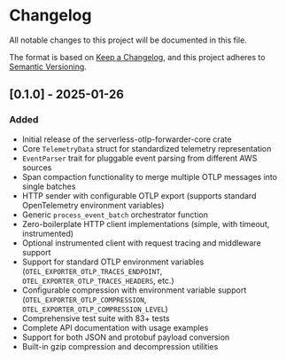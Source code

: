 # Changelog

All notable changes to this project will be documented in this file.

The format is based on [Keep a Changelog](https://keepachangelog.com/en/1.0.0/),
and this project adheres to [Semantic Versioning](https://semver.org/spec/v2.0.0.html).

## [0.1.0] - 2025-01-26

### Added
- Initial release of the serverless-otlp-forwarder-core crate
- Core `TelemetryData` struct for standardized telemetry representation
- `EventParser` trait for pluggable event parsing from different AWS sources
- Span compaction functionality to merge multiple OTLP messages into single batches
- HTTP sender with configurable OTLP export (supports standard OpenTelemetry environment variables)
- Generic `process_event_batch` orchestrator function
- Zero-boilerplate HTTP client implementations (simple, with timeout, instrumented)
- Optional instrumented client with request tracing and middleware support
- Support for standard OTLP environment variables (`OTEL_EXPORTER_OTLP_TRACES_ENDPOINT`, `OTEL_EXPORTER_OTLP_TRACES_HEADERS`, etc.)
- Configurable compression with environment variable support (`OTEL_EXPORTER_OTLP_COMPRESSION`, `OTEL_EXPORTER_OTLP_COMPRESSION_LEVEL`)
- Comprehensive test suite with 83+ tests
- Complete API documentation with usage examples
- Support for both JSON and protobuf payload conversion
- Built-in gzip compression and decompression utilities 